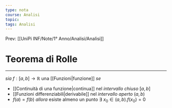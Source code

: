 ```yaml
---
type: nota
course: Analisi
topic: 
tags: Analisi
---
```


Prev: [[UniPi INF/Note/1° Anno/Analisi/Analisi]]

# Teorema di Rolle
---
_sia_ $f:[a,b]\rightarrow \mathbb{R}$ una [[Funzioni|funzione]]
_se_ 
-  [[Continuità di una funzione|continua]] nel _intervallo chiuso_ $[a,b]$ 
-  [[Funzioni differenziabili|derivabile]] nel _intervallo aperto_ $(a,b)$
- $f(a) = f(b)$
_allora_ esiste almeno un punto $\exists \ x_{0}\in(a,b).f(x_{0})=0$
